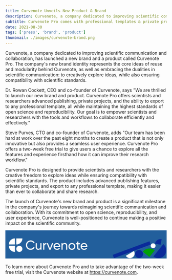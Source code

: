 ```yaml
---
title: Curvenote Unveils New Product & Brand
description: Curvenote, a company dedicated to improving scientific communication and collaboration, has launched a new brand and a product called Curvenote Pro. Curvenote Pro comes with professional templates & private projects.
subtitle: Curvenote Pro comes with professional templates & private projects.
date: 2021-08-30
tags: ['press', 'brand', 'product']
thumbnail: ./images/curvenote-brand.png
---
```


Curvenote, a company dedicated to improving scientific communication and collaboration, has launched a new brand and a product called Curvenote Pro. The company's new brand identity represents the core ideas of reuse and modularity behind Curvenote, as well as embracing the dualities in scientific communication: to creatively explore ideas, while also ensuring compatibility with scientific standards.

Dr. Rowan Cockett, CEO and co-founder of Curvenote, says "We are thrilled to launch our new brand and product. Curvenote Pro offers scientists and researchers advanced publishing, private projects, and the ability to export to any professional template, all while maintaining the highest standards of open science and reproducibility. Our goal is to empower scientists and researchers with the tools and workflows to collaborate efficiently and effectively."

Steve Purves, CTO and co-founder of Curvenote, adds "Our team has been hard at work over the past eight months to create a product that is not only innovative but also provides a seamless user experience. Curvenote Pro offers a two-week free trial to give users a chance to explore all the features and experience firsthand how it can improve their research workflow."

Curvenote Pro is designed to provide scientists and researchers with the creative freedom to explore ideas while ensuring compatibility with scientific standards. The product includes advanced publishing features, private projects, and export to any professional template, making it easier than ever to collaborate and share research.

The launch of Curvenote's new brand and product is a significant milestone in the company's journey towards reimagining scientific communication and collaboration. With its commitment to open science, reproducibility, and user experience, Curvenote is well-positioned to continue making a positive impact on the scientific community.

![](./images/curvenote-new-brand.webp)

To learn more about Curvenote Pro and to take advantage of the two-week free trial, visit the Curvenote website at <https://curvenote.com>.
